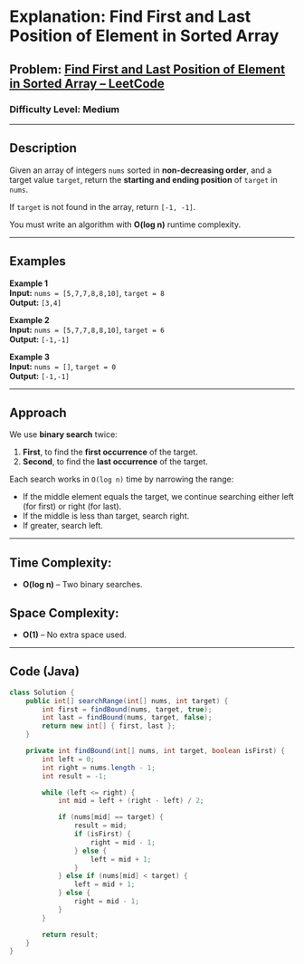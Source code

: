 # **Explanation: Find First and Last Position of Element in Sorted Array**


## **Problem:** [Find First and Last Position of Element in Sorted Array – LeetCode](https://leetcode.com/problems/find-first-and-last-position-of-element-in-sorted-array/)

### **Difficulty Level:** Medium

---

## **Description**  
Given an array of integers `nums` sorted in **non-decreasing order**, and a target value `target`, return the **starting and ending position** of `target` in `nums`.

If `target` is not found in the array, return `[-1, -1]`.

You must write an algorithm with **O(log n)** runtime complexity.

---

## **Examples**

**Example 1**  
**Input:** `nums = [5,7,7,8,8,10]`, `target = 8`  
**Output:** `[3,4]`

**Example 2**  
**Input:** `nums = [5,7,7,8,8,10]`, `target = 6`  
**Output:** `[-1,-1]`

**Example 3**  
**Input:** `nums = []`, `target = 0`  
**Output:** `[-1,-1]`

---

## **Approach**

We use **binary search** twice:

1. **First**, to find the **first occurrence** of the target.
2. **Second**, to find the **last occurrence** of the target.

Each search works in `O(log n)` time by narrowing the range:
- If the middle element equals the target, we continue searching either left (for first) or right (for last).
- If the middle is less than target, search right.
- If greater, search left.

---

## **Time Complexity:**  
- **O(log n)** – Two binary searches.

## **Space Complexity:**  
- **O(1)** – No extra space used.

---

## **Code (Java)**

```java
class Solution {
    public int[] searchRange(int[] nums, int target) {
        int first = findBound(nums, target, true);
        int last = findBound(nums, target, false);
        return new int[] { first, last };
    }

    private int findBound(int[] nums, int target, boolean isFirst) {
        int left = 0;
        int right = nums.length - 1;
        int result = -1;

        while (left <= right) {
            int mid = left + (right - left) / 2;

            if (nums[mid] == target) {
                result = mid;
                if (isFirst) {
                    right = mid - 1; 
                } else {
                    left = mid + 1; 
                }
            } else if (nums[mid] < target) {
                left = mid + 1;
            } else {
                right = mid - 1;
            }
        }

        return result;
    }
}
